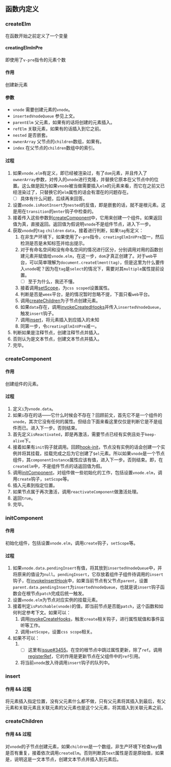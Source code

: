 ## 函数内定义
### createElm
在函数开始之前定义了一个变量
#### creatingElmInPre
即使用了`v-pre`指令的元素个数
#### 作用
创建新元素
#### 参数
- `vnode` 需要创建元素的`vnode`。
- `insertedVnodeQueue` 参见上文。
- `parentElm` 父元素，如果有的话将创建的元素插入。
- `refElm` 关联元素，如果有的话插入到它之前。
- `nested` 是否嵌套。
- `ownerArray` 父节点的`children`数组，如果有。
- `index` 在父节点的`children`数组中的索引。
#### 过程
1. 如果`vnode.elm`有定义，即已经被渲染过，有了`dom`元素，并且传入了`ownerArray`参数，对传入的`vnode`进行克隆，并替换它原本在父节点中的位置。这么做是因为如果`vnode`被当做需要插入`elm`的元素来看，而它在之前又已经渲染过了，只替换它的`elm`属性的话会有潜在的问题存在。
   - [ ] 具体有什么问题，后续再来回答。
2. 设置`vnode.isRootInsert`为`nested`的反值，即是嵌套的话，就不是根元素。这是用在`transition`的`enter`钩子中检查的。
3. 接着传入这些参数到[createComponent](#createComponent)中，它用来创建一个组件。如果返回值为真，直接返回。返回值为假说明`vnode`不是组件节点，进入下一步。
4. 获取`vnode`的`tag` `children` `data`，接着进行判断，如果`tag`有定义：
   1. 在非生产环境下，如果使用了`v-pre`指令，`creatingElmInVPre`加一，然后检测是否是未知标签并给出提示。
   2. 对于有命名空间和没有命名空间的情况进行区分，分别调用对用的函数创建元素并赋值给`vnode.elm`，在这一步，`dom`才真正创建了。对于`web`平台，可以简单理解为`document.createElment(tag)`，但是这里为什么要传入`vnode`呢？因为在`tag`是`select`的情况下，需要对其`multiple`属性提前设置。
      - [ ] 至于为什么，我还不懂。
   3. 接着调用[setScope](#setScope)，为`css scoped`设置属性。
   4. 判断是否是`weex`平台，是的情况暂时忽略不提，下面只看`web`平台。
   5. 调用[createChildren](#createChildren)为子节点创建元素。
   6. 如果`data`存在，调用[invokeCreatedHooks](#invokeCreatedHooks)并传入`insertedVnodeQueue`，触发`insert`钩子。
   7. 调用[insert](#insert)，将元素插入到应插入的未知
   8. 同第一步，令`creatingElmInVPre`减一。
5. 判断如果是注释节点，创建注释节点并插入。
6. 否则认为是文本节点，创建文本节点并插入。
7. 完毕。
### createComponent
####  作用
创建组件的元素。
#### 过程
1. 定义`i`为`vnode.data`。
2. 如果`i`存在的话——它什么时候会不存在？回顾前文，首先它不是一个组件的`vnode`，其次它没有任何的属性。但结合下面来看这里仅仅是判断它是不是组件而已。进入下一步。否则结束。
3. 首先定义`isReactivated`，即是再激活，需要节点已经有实例且处于`keep-alive`下。
4. 接着如果有`init`钩子就调用。回顾[hook-init](./create-component.md)，节点没有实例的话会创建一个实例并将其挂载，挂载完成之后为它创建了`$el`元素。所以如果`vnode`是一个节点组件，其`componentInstance`属性应该有值，进入下一步。否则结束。即，在`createElm`中，不是组件节点的话返回值为假。
5. 调用[initComponent](#initComponent)，对组件做一些初始化的工作，包括设置`vnode.elm`，调用`create`钩子，`setScope`等。
6. 插入元素到指定位置。
7. 如果节点属于再次激活，调用`reactivateComponent`做激活处理。
8. 返回`true`。
9. 完毕。
### initComponent
#### 作用
初始化组件，包括设置`vnode.elm`，调用`create`钩子，`setScope`等。
#### 过程
1. 如果`vnode.data.pendingInsert`有值，将其放到`insertedVnodeQueue`中，并将原来的值设为`null`。`pendingInsert`，它存放着组件子组件待调用的`insert`钩子，在[invokeInsertHook](#invokeInsertHook)中，如果当前节点有父节点`parent`，设置`parent.data.pendingInsert`为`insertedVnodeQueue`，也就是说`insert`钩子函数会在根节点`patch`完成后统一触发。
2. 设置`vnode.elm`为节点对应实例的挂载元素。
3. 接着判定`isPatchable(vnode)`的值，即当前节点是否能`patch`，这个函数和如何判定参考下文。如果可以：
   1. 调用[invokeCreateHooks](#invokeCreateHooks)，触发`create`相关钩子，进行属性赋值和事件监听等工作。
   2. 调用`setScope`，设置`css scope`相关。
4. 如果不可以：
   1. - [ ] 这里有[issue#3455]()。在空的根节点中跳过属性更新，除了`ref`。调用[registerRef]()，它的作用是更新节点在父组件中的`ref`引用。
   2. 将当前`vnode`放入待调用`insert`钩子的队列中。
### insert
#### 作用 && 过程
将元素插入指定位置，没有父元素什么都不做，只有父元素将其插入到最后，有父元素和关联元素且关联元素的父元素也是这个父元素，将其插入到关联元素之前。

### createChildren
#### 作用 && 过程
对`vnode`的子节点创建元素，如果`children`是一个数组，非生产环境下检查`key`值是否有重复，接着依次调用`createElm`。否则判断其`text`属性是否是原始值，如果是，说明这是一文本节点，创建文本节点并插入到元素后。